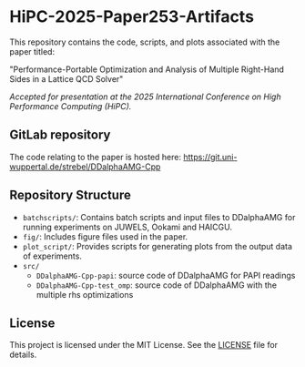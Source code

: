 # HiPC-2025-Paper253-Artifacts
This repository contains the code, scripts, and plots associated with the paper titled:

"Performance-Portable Optimization and Analysis of Multiple Right-Hand Sides in a Lattice QCD Solver"

*Accepted for presentation at the 2025 International Conference on High Performance Computing (HiPC).*

## GitLab repository

The code relating to the paper is hosted here: https://git.uni-wuppertal.de/strebel/DDalphaAMG-Cpp

## Repository Structure

- `batchscripts/`: Contains batch scripts and input files to DDalphaAMG for running experiments on JUWELS, Ookami and HAICGU.
- `fig/`: Includes figure files used in the paper.
- `plot_script/`: Provides scripts for generating plots from the output data of experiments.
- `src/`
  - `DDalphaAMG-Cpp-papi`: source code of DDalphaAMG for PAPI readings
  - `DDalphaAMG-Cpp-test_omp`: source code of DDalphaAMG with the multiple rhs optimizations

## License


This project is licensed under the MIT License. See the [LICENSE](LICENSE) file for details.


